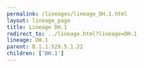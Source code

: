 ```yaml
---
permalink: /lineages/lineage_DH.1.html
layout: lineage_page
title: Lineage DH.1
redirect_to: ../lineage.html?lineage=DH.1
lineage: DH.1
parent: B.1.1.529.5.1.22
children: ['DH.1']
---
```

